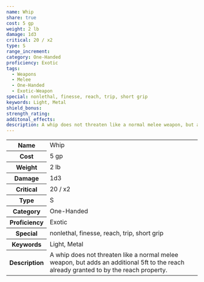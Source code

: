 ```yaml
---
name: Whip
share: true
cost: 5 gp
weight: 2 lb
damage: 1d3
critical: 20 / x2
type: S
range_increment: 
category: One-Handed
proficiency: Exotic
tags:
  - Weapons
  - Melee
  - One-Handed
  - Exotic-Weapon
special: nonlethal, finesse, reach, trip, short grip
keywords: Light, Metal
shield_bonus: 
strength_rating: 
additonal_effects: 
description: A whip does not threaten like a normal melee weapon, but adds an additional 5ft to the reach already granted to by the reach property.
---
```


<p><span style="overflow-x: auto;"><table><tbody><tr><th>Name</th><td>Whip</td></tr><tr><th>Cost</th><td>5 gp</td></tr><tr><th>Weight</th><td>2 lb</td></tr><tr><th>Damage</th><td>1d3</td></tr><tr><th>Critical</th><td>20 / x2</td></tr><tr><th>Type</th><td>S</td></tr><tr><th>Category</th><td>One-Handed</td></tr><tr><th>Proficiency</th><td>Exotic</td></tr><tr><th>Special</th><td>nonlethal, finesse, reach, trip, short grip</td></tr><tr><th>Keywords</th><td>Light, Metal</td></tr><tr><th>Description</th><td>A whip does not threaten like a normal melee weapon, but adds an additional 5ft to the reach already granted to by the reach property.</td></tr></tbody></table></span></p>